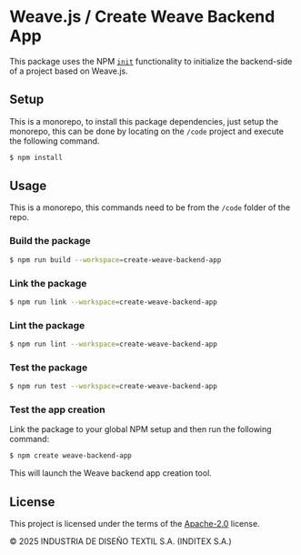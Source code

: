 <!--
SPDX-FileCopyrightText: 2025 2025 INDUSTRIA DE DISEÑO TEXTIL S.A. (INDITEX S.A.)

SPDX-License-Identifier: Apache-2.0
-->

# Weave.js / Create Weave Backend App

This package uses the NPM [`init`](https://docs.npmjs.com/cli/v8/commands/npm-init) functionality to initialize the backend-side of a project based on Weave.js.

## Setup

This is a monorepo, to install this package dependencies, just setup the monorepo, this can be done by locating on the `/code` project and execute the following command.

```sh
$ npm install
```

## Usage

This is a monorepo, this commands need to be from the `/code` folder of the repo.

### Build the package

```sh
$ npm run build --workspace=create-weave-backend-app
```

### Link the package

```sh
$ npm run link --workspace=create-weave-backend-app
```

### Lint the package

```sh
$ npm run lint --workspace=create-weave-backend-app
```

### Test the package

```sh
$ npm run test --workspace=create-weave-backend-app
```

### Test the app creation

Link the package to your global NPM setup and then run the following command:

```sh
$ npm create weave-backend-app
```

This will launch the Weave backend app creation tool.

## License

This project is licensed under the terms of the [Apache-2.0](LICENSE) license.

© 2025 INDUSTRIA DE DISEÑO TEXTIL S.A. (INDITEX S.A.)
